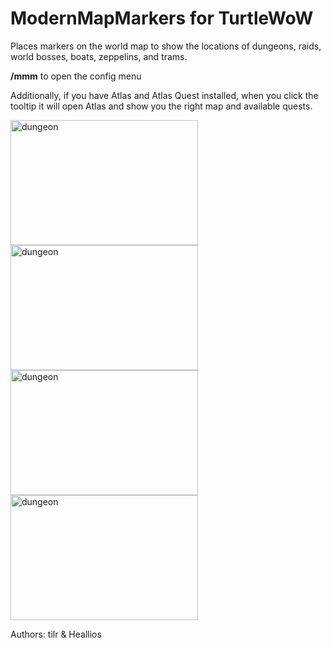 # ModernMapMarkers for TurtleWoW
Places markers on the world map to show the locations of dungeons, raids, world bosses, boats, zeppelins, and trams.

**/mmm** to open the config menu

Additionally, if you have Atlas and Atlas Quest installed, when you click the tooltip it will open Atlas and show you the right map and available quests.

<img src="https://github.com/user-attachments/assets/a0fa2e63-e0b5-485c-9e68-9057e68a4118" alt="dungeon" width="300" height="200"> <img src="https://github.com/user-attachments/assets/3d408b8b-d4f7-449c-a33f-cad9a3d41f4b" alt="dungeon" width="300" height="200"> <img src="https://github.com/user-attachments/assets/31e4bf5a-6c02-467e-bb51-5a4fb6a1b524b" alt="dungeon" width="300" height="200"> <img src="https://github.com/user-attachments/assets/a6ec770b-682e-4d06-b287-c15a8fcc3e13" alt="dungeon" width="300" height="200">

Authors: tilr & Heallios
